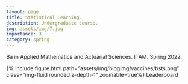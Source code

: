 ```yaml
---
layout: page
title: Statistical Learning.
description: Undergraduate course. 
img: assets/img/7.jpg
importance: 3
category: spring
---
```


Ba in Applied Mathematics and Actuarial Sciences. ITAM. Spring 2022.

<div class="row mt-3">
    <div class="col-sm-1 mt-3 mt-md-0">
    </div>
    <div class="col-sm-10 mt-3 mt-md-0">
        {% include figure.html path="assets/img/blogimg/vaccines/bsts.png" class="img-fluid rounded z-depth-1" zoomable=true%}
        Leaderboard
    </div>
    <div class="col-sm-1 mt-3 mt-md-0">
    </div>
</div>

<br>
